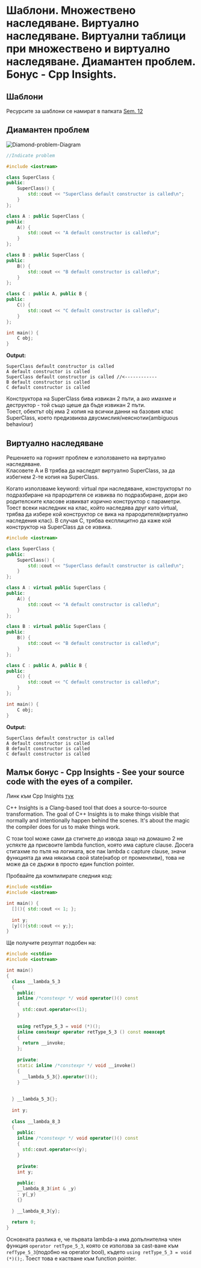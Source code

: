 # Шаблони. Множествено наследяване. Виртуално наследяване. Виртуални таблици при множествено и виртуално наследяване. Диамантен проблем. Бонус - Cpp Insights.

## Шаблони
Ресурсите за шаблони се намират в папката [Sem. 12](../Sem.%2012/)

## Диамантен проблем

![Diamond-problem-Diagram](img/Diamond-problem.png)

```c++
//Indicate problem

#include <iostream>

class SuperClass {
public:
    SuperClass() {
        std::cout << "SuperClass default constructor is called\n";
    }
};

class A : public SuperClass {
public:
    A() {
        std::cout << "A default constructor is called\n";
    }
};

class B : public SuperClass {
public:
    B() {
        std::cout << "B default constructor is called\n";
    }
};

class C : public A, public B {
public:
    C() {
        std::cout << "C default constructor is called\n";
    }
};

int main() {
    C obj;
}
```

**Output:**

```
SuperClass default constructor is called
A default constructor is called
SuperClass default constructor is called //<------------
B default constructor is called
C default constructor is called
```

Конструктора на SuperClass бива извикан 2 пъти, а ако имахме и деструктор - той също щеше да бъде извикан 2 пъти. <br />
Тоест, обектът obj има 2 копия на всички данни на базовия клас SuperClass, което предизвиква двусмислия/неяснотии(ambiguous behaviour) <br />

## Виртуално наследяване
Решението на горният проблем е използването на виртуално наследяване. <br />
Класовете А и В трябва да наследят виртуално SuperClass, за да избегнем 2-те копия на SuperClass.

Когато използваме keyword: virtual при наследяване, конструкторът по подразбиране на прародителя се извиква по подразбиране, дори ако родителските класове извикват изрично конструктор с параметри. Тоест всеки наследник на клас, който наследява друг като virtual, трябва да избере кой конструктор се вика на прародителя(виртуално наследения клас). В случая C, трябва експлицитно да каже кой конструктор на SuperClass да се извика. <br />



```c++
#include <iostream>

class SuperClass {
public:
    SuperClass() {
        std::cout << "SuperClass default constructor is called\n";
    }
};

class A : virtual public SuperClass {
public:
    A() {
        std::cout << "A default constructor is called\n";
    }
};

class B : virtual public SuperClass {
public:
    B() {
        std::cout << "B default constructor is called\n";
    }
};

class C : public A, public B {
public:
    C() {
        std::cout << "C default constructor is called\n";
    }
};

int main() {
    C obj;
}
```

**Output:**

```
SuperClass default constructor is called
A default constructor is called
B default constructor is called
C default constructor is called
```

## Малък бонус - Cpp Insights - See your source code with the eyes of a compiler.
Линк към Cpp Insights [тук](https://cppinsights.io/)

C++ Insights is a Clang-based tool that does a source-to-source transformation. The goal of C++ Insights is to make things visible that normally and intentionally happen behind the scenes. It's about the magic the compiler does for us to make things work.

С този tool може сами да стигнете до извода защо на домашно 2 не успяхте да присвоите lambda function, която има capture clause. Досега стигахме по пътя на логиката, все пак lambda с capture clause, значи функцията да има някакъв свой state(набор от променливи), това не може да се държи в просто един function pointer.

Пробвайте да компилирате следния код:
``` c++
#include <cstdio>
#include <iostream>

int main() {
  [](){ std::cout << 1; };
  
  int y;
  [y](){std::cout << y;};
}
```

Ще получите резултат подобен на:
```c++
#include <cstdio>
#include <iostream>

int main()
{
  class __lambda_5_3
  {
    public: 
    inline /*constexpr */ void operator()() const
    {
      std::cout.operator<<(1);
    }
    
    using retType_5_3 = void (*)();
    inline constexpr operator retType_5_3 () const noexcept
    {
      return __invoke;
    };
    
    private: 
    static inline /*constexpr */ void __invoke()
    {
      __lambda_5_3{}.operator()();
    }
    
    
  } __lambda_5_3{};
  
  int y;
    
  class __lambda_8_3
  {
    public: 
    inline /*constexpr */ void operator()() const
    {
      std::cout.operator<<(y);
    }
    
    private: 
    int y;
    
    public:
    __lambda_8_3(int & _y)
    : y{_y}
    {}
    
  } __lambda_8_3{y};
  
  return 0;
}

```

Основната разлика е, че първата lambda-а има допълнителна член функция ```operator retType_5_3```, която се използва за cast-ване към ```refType_5_3```(подобно на operator bool), където ```using retType_5_3 = void (*)();```. Тоест това е кастване към function pointer.

